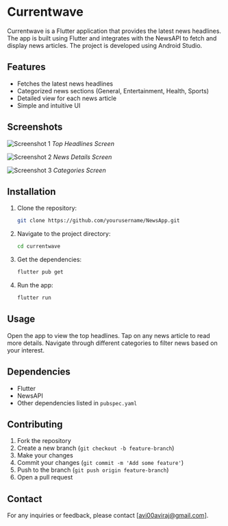 # Currentwave

Currentwave is a Flutter application that provides the latest news headlines. The app is built using Flutter and integrates with the NewsAPI to fetch and display news articles. The project is developed using Android Studio.

## Features

- Fetches the latest news headlines
- Categorized news sections (General, Entertainment, Health, Sports)
- Detailed view for each news article
- Simple and intuitive UI

## Screenshots

![Screenshot 1](path/to/screenshot1.jpeg)
*Top Headlines Screen*

![Screenshot 2](path/to/screenshot2.jpeg)
*News Details Screen*

![Screenshot 3](path/to/screenshot3.jpeg)
*Categories Screen*

## Installation

1. Clone the repository:
   ```bash
   git clone https://github.com/yourusername/NewsApp.git
2. Navigate to the project directory:
   ```bash
   cd currentwave
3. Get the dependencies:
   ```bash
   flutter pub get
4. Run the app:
   ```bash
   flutter run

## Usage

Open the app to view the top headlines.
Tap on any news article to read more details.
Navigate through different categories to filter news based on your interest.

## Dependencies

- Flutter
- NewsAPI
- Other dependencies listed in `pubspec.yaml`

## Contributing

1. Fork the repository
2. Create a new branch (`git checkout -b feature-branch`)
3. Make your changes
4. Commit your changes (`git commit -m 'Add some feature'`)
5. Push to the branch (`git push origin feature-branch`)
6. Open a pull request


## Contact

For any inquiries or feedback, please contact [avi00aviraj@gmail.com].
